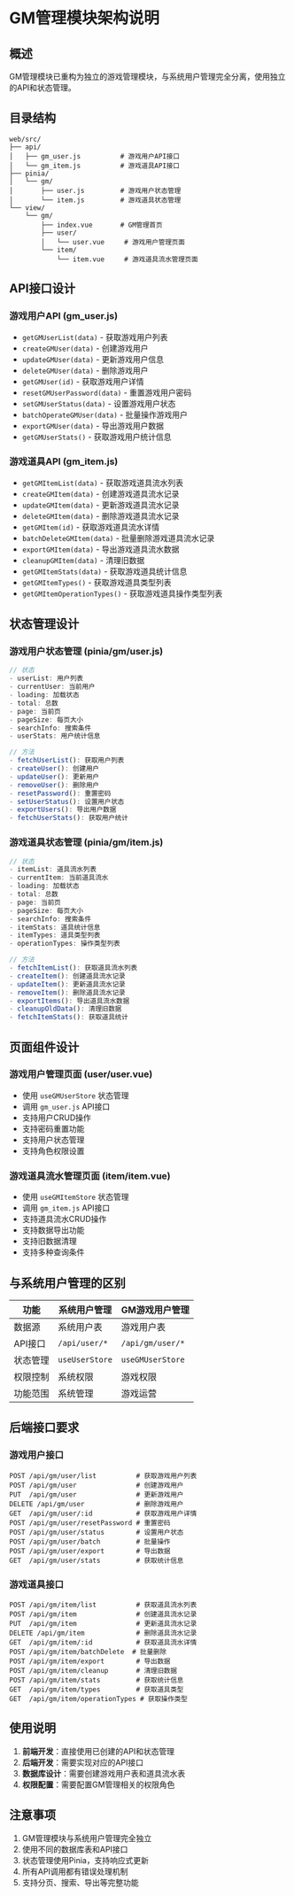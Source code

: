 # GM管理模块架构说明

## 概述
GM管理模块已重构为独立的游戏管理模块，与系统用户管理完全分离，使用独立的API和状态管理。

## 目录结构
```
web/src/
├── api/
│   ├── gm_user.js          # 游戏用户API接口
│   └── gm_item.js          # 游戏道具API接口
├── pinia/
│   └── gm/
│       ├── user.js         # 游戏用户状态管理
│       └── item.js         # 游戏道具状态管理
└── view/
    └── gm/
        ├── index.vue       # GM管理首页
        ├── user/
        │   └── user.vue     # 游戏用户管理页面
        └── item/
            └── item.vue     # 游戏道具流水管理页面
```

## API接口设计

### 游戏用户API (gm_user.js)
- `getGMUserList(data)` - 获取游戏用户列表
- `createGMUser(data)` - 创建游戏用户
- `updateGMUser(data)` - 更新游戏用户信息
- `deleteGMUser(data)` - 删除游戏用户
- `getGMUser(id)` - 获取游戏用户详情
- `resetGMUserPassword(data)` - 重置游戏用户密码
- `setGMUserStatus(data)` - 设置游戏用户状态
- `batchOperateGMUser(data)` - 批量操作游戏用户
- `exportGMUser(data)` - 导出游戏用户数据
- `getGMUserStats()` - 获取游戏用户统计信息

### 游戏道具API (gm_item.js)
- `getGMItemList(data)` - 获取游戏道具流水列表
- `createGMItem(data)` - 创建游戏道具流水记录
- `updateGMItem(data)` - 更新游戏道具流水记录
- `deleteGMItem(data)` - 删除游戏道具流水记录
- `getGMItem(id)` - 获取游戏道具流水详情
- `batchDeleteGMItem(data)` - 批量删除游戏道具流水记录
- `exportGMItem(data)` - 导出游戏道具流水数据
- `cleanupGMItem(data)` - 清理旧数据
- `getGMItemStats(data)` - 获取游戏道具统计信息
- `getGMItemTypes()` - 获取游戏道具类型列表
- `getGMItemOperationTypes()` - 获取游戏道具操作类型列表

## 状态管理设计

### 游戏用户状态管理 (pinia/gm/user.js)
```javascript
// 状态
- userList: 用户列表
- currentUser: 当前用户
- loading: 加载状态
- total: 总数
- page: 当前页
- pageSize: 每页大小
- searchInfo: 搜索条件
- userStats: 用户统计信息

// 方法
- fetchUserList(): 获取用户列表
- createUser(): 创建用户
- updateUser(): 更新用户
- removeUser(): 删除用户
- resetPassword(): 重置密码
- setUserStatus(): 设置用户状态
- exportUsers(): 导出用户数据
- fetchUserStats(): 获取用户统计
```

### 游戏道具状态管理 (pinia/gm/item.js)
```javascript
// 状态
- itemList: 道具流水列表
- currentItem: 当前道具流水
- loading: 加载状态
- total: 总数
- page: 当前页
- pageSize: 每页大小
- searchInfo: 搜索条件
- itemStats: 道具统计信息
- itemTypes: 道具类型列表
- operationTypes: 操作类型列表

// 方法
- fetchItemList(): 获取道具流水列表
- createItem(): 创建道具流水记录
- updateItem(): 更新道具流水记录
- removeItem(): 删除道具流水记录
- exportItems(): 导出道具流水数据
- cleanupOldData(): 清理旧数据
- fetchItemStats(): 获取道具统计
```

## 页面组件设计

### 游戏用户管理页面 (user/user.vue)
- 使用 `useGMUserStore` 状态管理
- 调用 `gm_user.js` API接口
- 支持用户CRUD操作
- 支持密码重置功能
- 支持用户状态管理
- 支持角色权限设置

### 游戏道具流水管理页面 (item/item.vue)
- 使用 `useGMItemStore` 状态管理
- 调用 `gm_item.js` API接口
- 支持道具流水CRUD操作
- 支持数据导出功能
- 支持旧数据清理
- 支持多种查询条件

## 与系统用户管理的区别

| 功能 | 系统用户管理 | GM游戏用户管理 |
|------|-------------|----------------|
| 数据源 | 系统用户表 | 游戏用户表 |
| API接口 | `/api/user/*` | `/api/gm/user/*` |
| 状态管理 | `useUserStore` | `useGMUserStore` |
| 权限控制 | 系统权限 | 游戏权限 |
| 功能范围 | 系统管理 | 游戏运营 |

## 后端接口要求

### 游戏用户接口
```
POST /api/gm/user/list          # 获取游戏用户列表
POST /api/gm/user               # 创建游戏用户
PUT  /api/gm/user               # 更新游戏用户
DELETE /api/gm/user             # 删除游戏用户
GET  /api/gm/user/:id           # 获取游戏用户详情
POST /api/gm/user/resetPassword # 重置密码
POST /api/gm/user/status        # 设置用户状态
POST /api/gm/user/batch         # 批量操作
POST /api/gm/user/export        # 导出数据
GET  /api/gm/user/stats         # 获取统计信息
```

### 游戏道具接口
```
POST /api/gm/item/list          # 获取道具流水列表
POST /api/gm/item               # 创建道具流水记录
PUT  /api/gm/item               # 更新道具流水记录
DELETE /api/gm/item             # 删除道具流水记录
GET  /api/gm/item/:id           # 获取道具流水详情
POST /api/gm/item/batchDelete  # 批量删除
POST /api/gm/item/export        # 导出数据
POST /api/gm/item/cleanup       # 清理旧数据
POST /api/gm/item/stats         # 获取统计信息
GET  /api/gm/item/types         # 获取道具类型
GET  /api/gm/item/operationTypes # 获取操作类型
```

## 使用说明

1. **前端开发**：直接使用已创建的API和状态管理
2. **后端开发**：需要实现对应的API接口
3. **数据库设计**：需要创建游戏用户表和道具流水表
4. **权限配置**：需要配置GM管理相关的权限角色

## 注意事项

1. GM管理模块与系统用户管理完全独立
2. 使用不同的数据库表和API接口
3. 状态管理使用Pinia，支持响应式更新
4. 所有API调用都有错误处理机制
5. 支持分页、搜索、导出等完整功能
